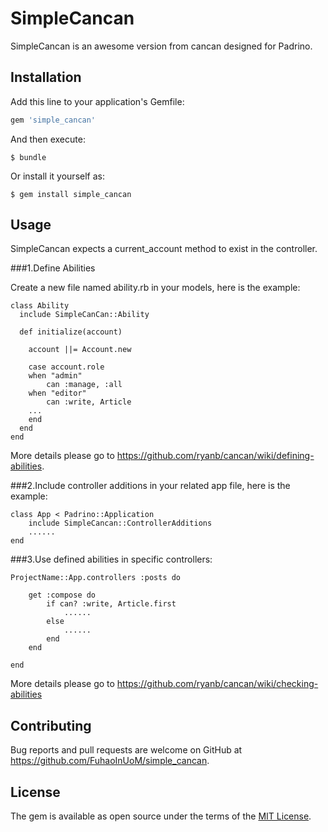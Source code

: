 # SimpleCancan

SimpleCancan is an awesome version from cancan designed for Padrino.

## Installation

Add this line to your application's Gemfile:

```ruby
gem 'simple_cancan'
```

And then execute:

    $ bundle

Or install it yourself as:

    $ gem install simple_cancan

## Usage

SimpleCancan expects a current_account method to exist in the controller.

###1.Define Abilities

Create a new file named ability.rb in your models, here is the example:

	class Ability
	  include SimpleCanCan::Ability

	  def initialize(account)

	    account ||= Account.new
	    
	    case account.role
	    when "admin"
	    	can :manage, :all
	    when "editor"
	    	can :write, Article
	    ...
	    end
	  end
	end
More details please go to https://github.com/ryanb/cancan/wiki/defining-abilities.

###2.Include controller additions in your related app file, here is the example:
	
  	class App < Padrino::Application
  		include SimpleCancan::ControllerAdditions
  		......
  	end

###3.Use defined abilities in specific controllers:
	
	ProjectName::App.controllers :posts do

		get :compose do
	    	if can? :write, Article.first
	    		......
	    	else
	    		......
	    	end
	  	end

	end
More details please go to https://github.com/ryanb/cancan/wiki/checking-abilities

## Contributing

Bug reports and pull requests are welcome on GitHub at https://github.com/FuhaoInUoM/simple_cancan.


## License

The gem is available as open source under the terms of the [MIT License](http://opensource.org/licenses/MIT).

